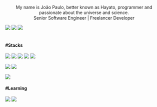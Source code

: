 <p align="center">
	My name is João Paulo, better known as Hayato, programmer and passionate about the universe and science.<br />
	Senior Software Engineer | Freelancer Developer
</p>

<div>
	<a href="https://twitter.com/hayatocode" target="_blank"><img src="https://img.shields.io/badge/Twitter-00acee?style=for-the-badge&logo=twitter&logoColor=white"></a>
	<a href="https://instagram.com/hayatocode" target="_blank"><img src="https://img.shields.io/badge/Instagram-E4405F?style=for-the-badge&logo=instagram&logoColor=white"></a>
	<a href="https://linkedin.com/in/hayatocode" target="_blank"><img src="https://img.shields.io/badge/LinkedIn-0E76A8?style=for-the-badge&logo=linkedin&logoColor=white"></a>
</div>

<br />

#### #Stacks
![](https://img.shields.io/badge/Angular-FFFFFF?&style=flat&logo=angular&logoColor=000000)
![](https://img.shields.io/badge/Next.js-000000?&style=flat&logo=next.js&logoColor=FFFFFF)
![](https://img.shields.io/badge/AdonisJS-7159C1?style=flat&logo=Adonisjs&logoColor=white)
![](https://img.shields.io/badge/HTML5-E96228?style=flat&logo=HTML5&logoColor=white)
![](https://img.shields.io/badge/CSS3-2862E9?style=flat&logo=CSS3&logoColor=white)

![](https://img.shields.io/badge/TypeScript-007ACC?style=flat&logo=TypeScript&logoColor=white)
![](https://img.shields.io/badge/PHP-6F73A7?style=flat&logo=PHP&logoColor=white)

![](https://img.shields.io/badge/MySQL-1D4A65?style=flat&logo=MySQL&logoColor=white)

#### #Learning
![](https://img.shields.io/badge/Java-ED8B00?style=flat&logo=openjdk&logoColor=white)
![](https://img.shields.io/badge/ruby-9B111E?style=flat&logo=ruby&logoColor=white)
